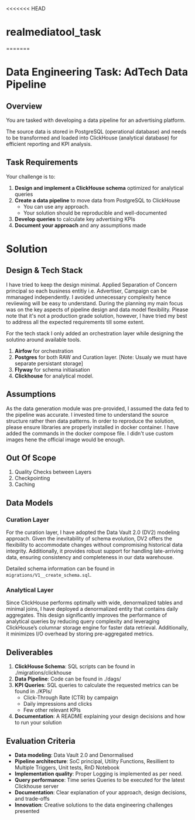 <<<<<<< HEAD
# realmediatool_task
=======
# Data Engineering Task: AdTech Data Pipeline

## Overview

You are tasked with developing a data pipeline for an advertising platform. 

The source data is stored in PostgreSQL (operational database) and needs to be transformed and loaded into ClickHouse (analytical database) for efficient reporting and KPI analysis.

## Task Requirements

Your challenge is to:

1. **Design and implement a ClickHouse schema** optimized for analytical queries
2. **Create a data pipeline** to move data from PostgreSQL to ClickHouse
   - You can use any approach.
   - Your solution should be reproducible and well-documented
3. **Develop queries** to calculate key advertising KPIs
4. **Document your approach** and any assumptions made


# Solution

## Design & Tech Stack

I have tried to keep the design minimal. Applied Separation of Concern principal so each business entitiy i.e. Advertiser, Campaign 
can be mmanaged independently. I avoided unnecessary complexity hence reviiewing will be easy to understand. During the planning my main focus 
was on the key aspects of pipeline design and data model flexibility. 
Please note that it's not a production grade solution, however, I have tried my best to address all the expected requirements till some extent. 

For the tech stack I only added an orchestration layer while designing the solutino around available tools.
1. **Airfow** for orchestration
2. **Postgres** for both RAW and Curation layer. [Note: Usualy we must have separate persistant storage]
3. **Flyway** for schema initiaisation
4. **Clickhouse** for analytical model.

## Assumptions

As the data generation module was pre-provided, I assumed the data fed to the pipeline was accurate. I invested time to understand the source structure
rather then data patterns. 
In order to reproduce the solution, please ensure libraries are properly installed in docker container. I have added the commands in the docker compose file.
I didn't use custom images hene the official image would be enough.

## Out Of Scope

1. Quality Checks between Layers
2. Checkpointing
3. Caching


## Data Models

### Curation Layer

For the curation layer, I have adopted the Data Vault 2.0 (DV2) modeling approach. Given the inevitability of schema evolution, 
DV2 offers the flexibility to accommodate changes without compromising historical data integrity. 
Additionally, it provides robust support for handling late-arriving data, ensuring consistency and completeness in our data warehouse.

Detailed schema information can be found in `migrations/V1__create_schema.sql`.


### Analytical Layer

Since ClickHouse performs optimally with wide, denormalized tables and minimal joins, I have deployed a denormalized entity that 
contains daily aggregates. This design significantly improves the performance of analytical queries by reducing query complexity 
and leveraging ClickHouse’s columnar storage engine for faster data retrieval.
Additionally, it minimizes I/O overhead by storing pre-aggregated metrics.

## Deliverables

1. **ClickHouse Schema**: SQL scripts can be found in ./migrations/clickhouse 
2. **Data Pipeline**: Code can be found in ./dags/
3. **KPI Queries**: SQL queries to calculate the requested metrics can be found in ./KPIs/
   - Click-Through Rate (CTR) by campaign
   - Daily impressions and clicks
   - Few other relevant KPIs
4. **Documentation**: A README explaining your design decisions and how to run your solution


## Evaluation Criteria

- **Data modeling**: Data Vault 2.0 and Denormalised
- **Pipeline architecture**: SoC principal, Utility Functions, Resillient to Multiple Triggers, Unit tests, RnD Notebook
- **Implementation quality**: Proper Logging is implemented as per need.
- **Query performance**: Time series Queries to be executed for the latest Clickhouse server
- **Documentation**: Clear explanation of your approach, design decisions, and trade-offs
- **Innovation**: Creative solutions to the data engineering challenges presented

